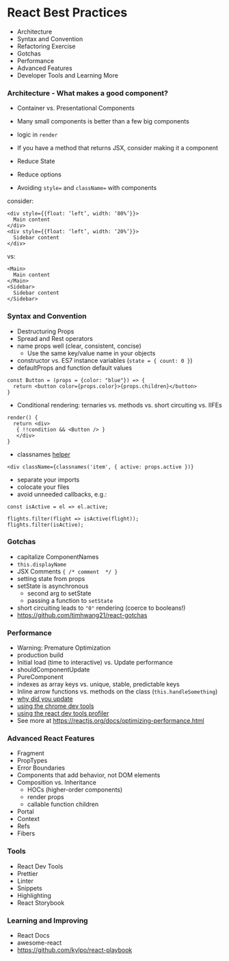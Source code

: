 # React Best Practices

- Architecture
- Syntax and Convention
- Refactoring Exercise
- Gotchas
- Performance
- Advanced Features
- Developer Tools and Learning More

### Architecture - What makes a good component?
- Container vs. Presentational Components
- Many small components is better than a few big components

- logic in `render`
- If you have a method that returns JSX, consider making it a component

- Reduce State
- Reduce options
- Avoiding `style=` and `className=` with components

consider:

```
<div style={{float: ‘left’, width: ‘80%’}}>
  Main content
</div>
<div style={{float: ‘left’, width: ‘20%’}}>
  Sidebar content
</div>
```

vs:

```
<Main>
  Main content
</Main>
<Sidebar>
  Sidebar content
</Sidebar>
```

### Syntax and Convention
- Destructuring Props
- Spread and Rest operators
- name props well (clear, consistent, concise)
  - Use the same key/value name in your objects
- constructor vs. ES7 instance variables (`state = { count: 0 }`)
- defaultProps and function default values

```
const Button = (props = {color: "blue"}) => {
  return <button color={props.color}>{props.children}</button>
}

```


- Conditional rendering: ternaries vs. methods vs. short circuiting vs. IIFEs
```
render() {
  return <div>
   { !!condition && <Button /> }
   </div>
}
```

- classnames [helper](https://github.com/JedWatson/classnames)

```
<div className={classnames('item', { active: props.active })}
```

- separate your imports
- colocate your files
- avoid unneeded callbacks, e.g.:

```
const isActive = el => el.active;

flights.filter(flight => isActive(flight));
flights.filter(isActive);
```

### Gotchas
- capitalize ComponentNames
- `this.displayName`
- JSX Comments `{ /* comment  */ }`
- setting state from props
- setState is asynchronous
  - second arg to setState
  - passing a function to `setState`
- short circuiting leads to `"0"` rendering (coerce to booleans!)
- https://github.com/timhwang21/react-gotchas

### Performance
- Warning: Premature Optimization
- production build
- Initial load (time to interactive) vs. Update performance
- shouldComponentUpdate
- PureComponent
- indexes as array keys vs. unique, stable, predictable keys
- Inline arrow functions vs. methods on the class (`this.handleSomething`)
- [why did you update](https://github.com/maicki/why-did-you-update)
- [using the chrome dev tools](https://building.calibreapp.com/debugging-react-performance-with-react-16-and-chrome-devtools-c90698a522ad)
- [using the react dev tools profiler](https://reactjs.org/blog/2018/09/10/introducing-the-react-profiler.html)
- See more at https://reactjs.org/docs/optimizing-performance.html

### Advanced React Features
- Fragment
- PropTypes
- Error Boundaries
- Components that add behavior, not DOM elements
- Composition vs. Inheritance
  - HOCs (higher-order components)
  - render props
  - callable function children
- Portal
- Context
- Refs
- Fibers

### Tools
- React Dev Tools
- Prettier
- Linter
- Snippets
- Highlighting
- React Storybook

### Learning and Improving
- React Docs
- awesome-react
- https://github.com/kylpo/react-playbook
